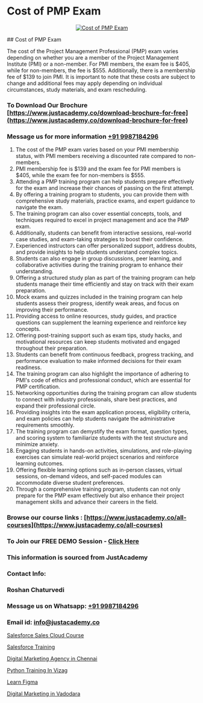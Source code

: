 # Cost of PMP Exam

<p align="center">
  <a href="https://justacademy.co/course-detail/pmp-certification-training">
    <img src="https://justacademy.co/storage2/course_image/1709713463_course_image.webp" alt="Cost of PMP Exam">
  </a>
</p>
## Cost of PMP Exam

The cost of the Project Management Professional (PMP) exam varies depending on whether you are a member of the Project Management Institute (PMI) or a non-member. For PMI members, the exam fee is $405, while for non-members, the fee is $555. Additionally, there is a membership fee of $139 to join PMI. It is important to note that these costs are subject to change and additional fees may apply depending on individual circumstances, study materials, and exam rescheduling.
### To Download Our Brochure [https://www.justacademy.co/download-brochure-for-free](https://www.justacademy.co/download-brochure-for-free)
### Message us for more information [+91 9987184296](https://api.whatsapp.com/send?phone=919987184296)
1) The cost of the PMP exam varies based on your PMI membership status, with PMI members receiving a discounted rate compared to non-members.
2) PMI membership fee is $139 and the exam fee for PMI members is $405, while the exam fee for non-members is $555.
3) Attending a PMP training program can help students prepare effectively for the exam and increase their chances of passing on the first attempt.
4) By offering a training program to students, you can provide them with comprehensive study materials, practice exams, and expert guidance to navigate the exam.
5) The training program can also cover essential concepts, tools, and techniques required to excel in project management and ace the PMP exam.
6) Additionally, students can benefit from interactive sessions, real-world case studies, and exam-taking strategies to boost their confidence.
7) Experienced instructors can offer personalized support, address doubts, and provide insights to help students understand complex topics.
8) Students can also engage in group discussions, peer learning, and collaborative activities during the training program to enhance their understanding.
9) Offering a structured study plan as part of the training program can help students manage their time efficiently and stay on track with their exam preparation.
10) Mock exams and quizzes included in the training program can help students assess their progress, identify weak areas, and focus on improving their performance.
11) Providing access to online resources, study guides, and practice questions can supplement the learning experience and reinforce key concepts.
12) Offering post-training support such as exam tips, study hacks, and motivational resources can keep students motivated and engaged throughout their preparation.
13) Students can benefit from continuous feedback, progress tracking, and performance evaluation to make informed decisions for their exam readiness.
14) The training program can also highlight the importance of adhering to PMI's code of ethics and professional conduct, which are essential for PMP certification.
15) Networking opportunities during the training program can allow students to connect with industry professionals, share best practices, and expand their professional circle.
16) Providing insights into the exam application process, eligibility criteria, and exam policies can help students navigate the administrative requirements smoothly.
17) The training program can demystify the exam format, question types, and scoring system to familiarize students with the test structure and minimize anxiety.
18) Engaging students in hands-on activities, simulations, and role-playing exercises can simulate real-world project scenarios and reinforce learning outcomes.
19) Offering flexible learning options such as in-person classes, virtual sessions, on-demand videos, and self-paced modules can accommodate diverse student preferences.
20) Through a comprehensive training program, students can not only prepare for the PMP exam effectively but also enhance their project management skills and advance their careers in the field.

### Browse our course links : [https://www.justacademy.co/all-courses](https://www.justacademy.co/all-courses) 
### To Join our FREE DEMO Session - [Click Here](https://www.justacademy.co/register-for-course-demo)


### This information is sourced from JustAcademy
### Contact Info:
### Roshan Chaturvedi
### Message us on Whatsapp: [+91 9987184296](https://api.whatsapp.com/send?phone=919987184296)
### Email id: [info@justacademy.co](mailto:info@justacademy.co)
                
[Salesforce Sales Cloud Course](https://www.linkedin.com/pulse/salesforce-sales-cloud-course-justacademy-houston-5yxdf?trackingId=1dF2YrBgJaUff5E%2BzjV6Gg%3D%3D&lipi=urn%3Ali%3Apage%3Ad_flagship3_company_admin%3B7JDWY034S6um4RLOpjnAgA%3D%3D)

[Salesforce Training](https://www.linkedin.com/pulse/salesforce-training-justacademy-liverpool-x5o2f?trackingId=kHVtzqqhy8D8os25VyYXFw%3D%3D&lipi=urn%3Ali%3Apage%3Ad_flagship3_company_admin%3B%2B7NXH4oxSQ2PhivsxtvsGw%3D%3D)

[Digital Marketing Agency in Chennai](https://medium.com/@kamblerajas684/digital-marketing-agency-in-chennai-b35b73bb174a)

[Python Training In Vizag](https://medium.com/@sagarawat89/python-training-in-vizag-ef9f39e440b5)

[Learn Figma](https://justacademyin.github.io/justacademy/learn-figma)

[Digital Marketing in Vadodara](https://justacademyin.github.io/justacademy/digital-marketing-in-vadodara)

